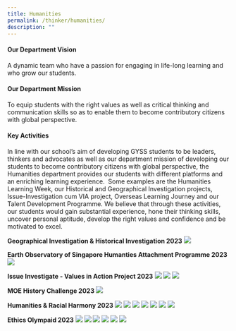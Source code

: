 ```yaml
---
title: Humanities
permalink: /thinker/humanities/
description: ""
---
```


#### Our Department Vision

A dynamic team who have a passion for engaging in life-long learning and who grow our students.

#### Our Department Mission

To equip students with the right values as well as critical thinking and communication skills so as to enable them to become contributory citizens with global perspective.

#### Key Activities

In line with our school’s aim of developing GYSS students to be leaders, thinkers and advocates as well as our department mission of developing our students to become contributory citizens with global perspective, the Humanities department provides our students with different platforms and an enriching learning experience.  Some examples are the Humanities Learning Week, our Historical and Geographical Investigation projects, Issue-Investigation cum VIA project, Overseas Learning Journey and our Talent Development Programme. We believe that through these activities, our students would gain substantial experience, hone their thinking skills, uncover personal aptitude, develop the right values and confidence and be motivated to excel.

 **Geographical Investigation & Historical Investigation 2023**
![](/images/Student%20Thinker/poster%20for%20open%20house%20(gi%20hi%20%20eos)_page-0001.jpg)

 **Earth Observatory of Singapore Humanties Attachment Programme 2023**
![](/images/Student%20Thinker/poster%20for%20open%20house%20(gi%20hi%20%20eos)_page-0002.jpg)

**Issue Investigate - Values in Action Project 2023**
![](/images/Student%20Thinker/ii%20via%20sch%20website%202023_page-0001.jpg)
![](/images/Student%20Thinker/ii%20via%20sch%20website%202023_page-0002.jpg)
![](/images/Student%20Thinker/ii%20via%20sch%20website%202023_page-0003.jpg)

**MOE History Challenge 2023**
![](/images/Student%20Thinker/the%20history%20challenge%20by%20moe%202023.jpg)

**Humanities & Racial Harmony 2023**
![](/images/Student%20Thinker/humanities%20x%20rhd%20week%20write-up_page-0001.jpg)
![](/images/Student%20Thinker/humanities%20x%20rhd%20week%20write-up_page-0002.jpg)
![](/images/Student%20Thinker/humanities%20x%20rhd%20week%20write-up_page-0003.jpg)
![](/images/Student%20Thinker/humanities%20x%20rhd%20week%20write-up_page-0004.jpg)
![](/images/Student%20Thinker/humanities%20x%20rhd%20week%20write-up_page-0005.jpg)
![](/images/Student%20Thinker/humanities%20x%20rhd%20week%20write-up_page-0006.jpg)
![](/images/Student%20Thinker/humanities%20x%20rhd%20week%20write-up_page-0007.jpg)

**Ethics Olympaid 2023**
![](/images/Student%20Thinker/ethics%20olymplad%202023%20write%20up_page-0001.jpg)
![](/images/Student%20Thinker/ethics%20olymplad%202023%20write%20up_page-0002.jpg)
![](/images/Student%20Thinker/ethics%20olymplad%202023%20write%20up_page-0003.jpg)
![](/images/Student%20Thinker/ethics%20olymplad%202023%20write%20up_page-0004.jpg)
![](/images/Student%20Thinker/ethics%20olymplad%202023%20write%20up_page-0005.jpg)
![](/images/Student%20Thinker/ethics%20olymplad%202023%20write%20up_page-0006.jpg)


 